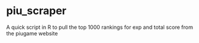 # piu_scraper
A quick script in R to pull the top 1000 rankings for exp and total score from the piugame website

